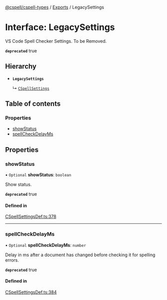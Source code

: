 [@cspell/cspell-types](../README.md) / [Exports](../modules.md) / LegacySettings

# Interface: LegacySettings

VS Code Spell Checker Settings.
To be Removed.

**`deprecated`** true

## Hierarchy

- **`LegacySettings`**

  ↳ [`CSpellSettings`](CSpellSettings.md)

## Table of contents

### Properties

- [showStatus](LegacySettings.md#showstatus)
- [spellCheckDelayMs](LegacySettings.md#spellcheckdelayms)

## Properties

### showStatus

• `Optional` **showStatus**: `boolean`

Show status.

**`deprecated`** true

#### Defined in

[CSpellSettingsDef.ts:378](https://github.com/streetsidesoftware/cspell/blob/6b23893/packages/cspell-types/src/CSpellSettingsDef.ts#L378)

___

### spellCheckDelayMs

• `Optional` **spellCheckDelayMs**: `number`

Delay in ms after a document has changed before checking it for spelling errors.

**`deprecated`** true

#### Defined in

[CSpellSettingsDef.ts:384](https://github.com/streetsidesoftware/cspell/blob/6b23893/packages/cspell-types/src/CSpellSettingsDef.ts#L384)
